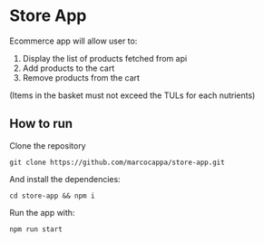 # Store App

Ecommerce app will allow user to:

1. Display the list of products fetched from api
2. Add products to the cart
3. Remove products from the cart

(Items in the basket must not exceed the TULs for each nutrients)

## How to run

Clone the repository

`git clone https://github.com/marcocappa/store-app.git`

And install the dependencies:

`cd store-app && npm i`

Run the app with:

`npm run start`
